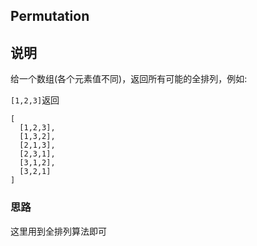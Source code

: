 ## Permutation

## 说明
给一个数组(各个元素值不同)，返回所有可能的全排列，例如:

`[1,2,3]`返回

```
[
  [1,2,3],
  [1,3,2],
  [2,1,3],
  [2,3,1],
  [3,1,2],
  [3,2,1]
]
```

### 思路
这里用到全排列算法即可
